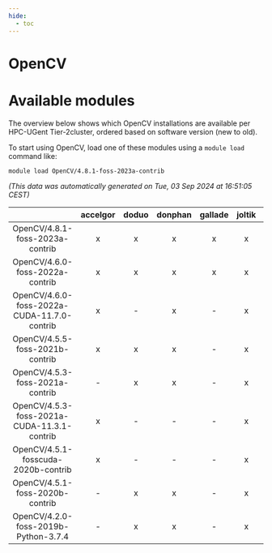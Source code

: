 ```yaml
---
hide:
  - toc
---
```


OpenCV
======

# Available modules


The overview below shows which OpenCV installations are available per HPC-UGent Tier-2cluster, ordered based on software version (new to old).

To start using OpenCV, load one of these modules using a `module load` command like:

```shell
module load OpenCV/4.8.1-foss-2023a-contrib
```

*(This data was automatically generated on Tue, 03 Sep 2024 at 16:51:05 CEST)*  

| |accelgor|doduo|donphan|gallade|joltik|shinx|skitty|
| :---: | :---: | :---: | :---: | :---: | :---: | :---: | :---: |
|OpenCV/4.8.1-foss-2023a-contrib|x|x|x|x|x|x|x|
|OpenCV/4.6.0-foss-2022a-contrib|x|x|x|x|x|-|x|
|OpenCV/4.6.0-foss-2022a-CUDA-11.7.0-contrib|x|-|x|-|x|-|-|
|OpenCV/4.5.5-foss-2021b-contrib|x|x|x|-|x|-|x|
|OpenCV/4.5.3-foss-2021a-contrib|-|x|x|-|x|-|x|
|OpenCV/4.5.3-foss-2021a-CUDA-11.3.1-contrib|x|-|-|-|x|-|-|
|OpenCV/4.5.1-fosscuda-2020b-contrib|x|-|-|-|x|-|-|
|OpenCV/4.5.1-foss-2020b-contrib|-|x|x|-|x|-|x|
|OpenCV/4.2.0-foss-2019b-Python-3.7.4|-|x|x|-|x|-|x|
